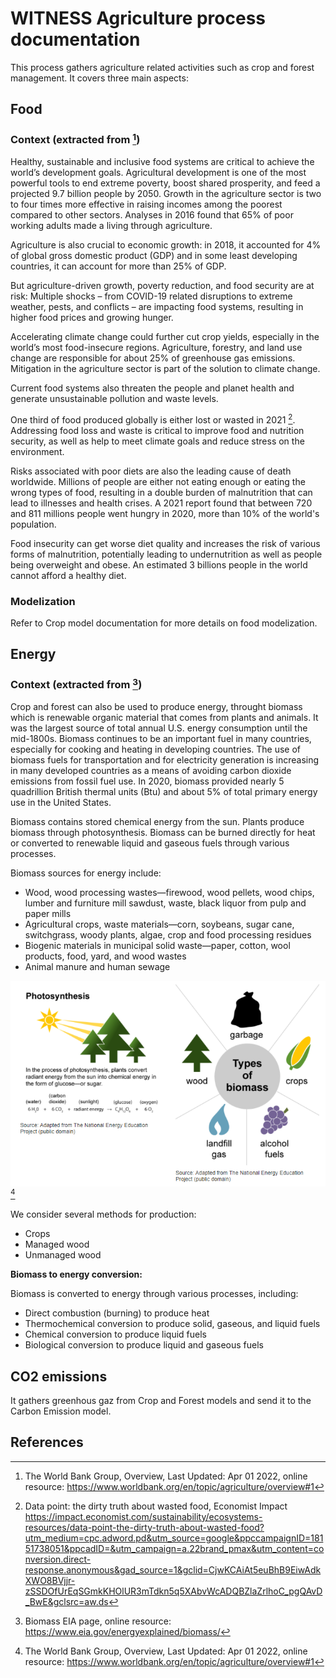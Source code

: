 # WITNESS Agriculture process documentation

This process gathers agriculture related activities such as crop and forest management. It covers three main aspects:

## Food

### Context (extracted from [^1])

Healthy, sustainable and inclusive food systems are critical to achieve the world’s development goals. Agricultural
development is one of the most powerful tools to end extreme poverty, boost shared prosperity, and feed a projected 9.7
billion people by 2050. Growth in the agriculture sector is two to four times more effective in raising incomes among
the poorest compared to other sectors. Analyses in 2016 found that 65% of poor working adults made a living through
agriculture.

Agriculture is also crucial to economic growth: in 2018, it accounted for 4% of global gross domestic product (GDP) and
in some least developing countries, it can account for more than 25% of GDP.

But agriculture-driven growth, poverty reduction, and food security are at risk: Multiple shocks – from COVID-19 related
disruptions to extreme weather, pests, and conflicts – are impacting food systems, resulting in higher food prices and
growing hunger.

Accelerating climate change could further cut crop yields, especially in the world’s most food-insecure regions.
Agriculture, forestry, and land use change are responsible for about 25% of greenhouse gas emissions. Mitigation in the
agriculture sector is part of the solution to climate change.

Current food systems also threaten the people and planet health and generate unsustainable pollution and waste levels.

One third of food produced globally is either lost or wasted in 2021 [^3]. Addressing food loss and waste is critical to improve food and nutrition security, as well as help to meet climate goals and reduce stress on the environment.

Risks associated with poor diets are also the leading cause of death worldwide. Millions of people are either not eating
enough or eating the wrong types of food, resulting in a double burden of malnutrition that can lead to illnesses and
health crises. A 2021 report found that between 720 and 811 millions people went hungry in 2020, more than 10% of the
world's population.

Food insecurity can get worse diet quality and increases the risk of various forms of malnutrition, potentially leading to
undernutrition as well as people being overweight and obese. An estimated 3 billions people in the world cannot afford a
healthy diet.

### Modelization

Refer to Crop model documentation for more details on food modelization.

## Energy

### Context (extracted from [^2])

Crop and forest can also be used to produce energy, throught biomass which is renewable organic material that comes from
plants and animals. It was the largest source of total annual U.S. energy consumption until the mid-1800s. Biomass
continues to be an important fuel in many countries, especially for cooking and heating in developing countries. The use
of biomass fuels for transportation and for electricity generation is increasing in many developed countries as a means
of avoiding carbon dioxide emissions from fossil fuel use. In 2020, biomass provided nearly 5 quadrillion British
thermal units (Btu) and about 5% of total primary energy use in the United States.

Biomass contains stored chemical energy from the sun. Plants produce biomass through photosynthesis. Biomass can be
burned directly for heat or converted to renewable liquid and gaseous fuels through various processes.

Biomass sources for energy include:

* Wood, wood processing wastes—firewood, wood pellets, wood chips, lumber and furniture mill sawdust, waste, black liquor from pulp and paper mills
* Agricultural crops, waste materials—corn, soybeans, sugar cane, switchgrass, woody plants, algae, crop and
  food processing residues
* Biogenic materials in municipal solid waste—paper, cotton, wool products, food, yard, and wood wastes
* Animal manure and human sewage

![](biomass_prod.PNG) [^1]

We consider several methods for production:

* Crops
* Managed wood
* Unmanaged wood

**Biomass to energy conversion:**

Biomass is converted to energy through various processes, including:

* Direct combustion (burning) to produce heat
* Thermochemical conversion to produce solid, gaseous, and liquid fuels
* Chemical conversion to produce liquid fuels
* Biological conversion to produce liquid and gaseous fuels

## CO2 emissions

It gathers greenhous gaz from Crop and Forest models and send it to the Carbon Emission model.

## References

[^1]: The World Bank Group, Overview, Last Updated: Apr 01 2022, online
resource: https://www.worldbank.org/en/topic/agriculture/overview#1

[^2]: Biomass EIA page, online resource: https://www.eia.gov/energyexplained/biomass/

[^3]: Data point: the dirty truth about wasted food, Economist Impact https://impact.economist.com/sustainability/ecosystems-resources/data-point-the-dirty-truth-about-wasted-food?utm_medium=cpc.adword.pd&utm_source=google&ppccampaignID=18151738051&ppcadID=&utm_campaign=a.22brand_pmax&utm_content=conversion.direct-response.anonymous&gad_source=1&gclid=CjwKCAiAt5euBhB9EiwAdkXWO8BVjjr-zSSDOfUrEqSGmkKHOlUR3mTdkn5q5XAbvWcADQBZlaZrlhoC_pgQAvD_BwE&gclsrc=aw.ds
